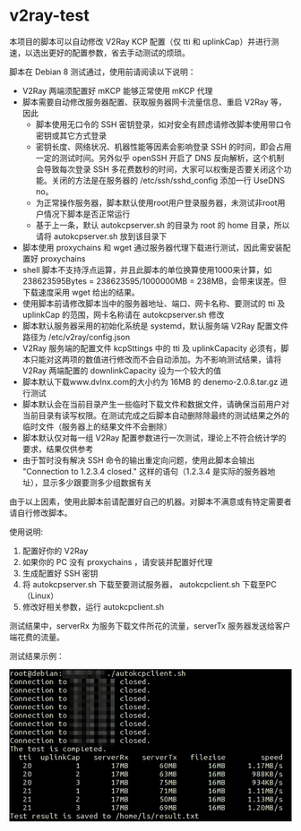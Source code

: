 # v2ray-test
本项目的脚本可以自动修改 V2Ray KCP 配置（仅 tti 和 uplinkCap）并进行测速，以选出更好的配置参数，省去手动测试的烦琐。

脚本在 Debian 8 测试通过，使用前请阅读以下说明：
- V2Ray 两端须配置好 mKCP 能够正常使用 mKCP 代理
- 脚本需要自动修改服务器配置、获取服务器网卡流量信息、重启 V2Ray 等，因此
  - 脚本使用无口令的 SSH 密钥登录，如对安全有顾虑请修改脚本使用带口令密钥或其它方式登录
  - 密钥长度、网络状况、机器性能等因素会影响登录 SSH 的时间，即会占用一定的测试时间。另外似乎 openSSH 开启了 DNS 反向解析，这个机制会导致每次登录 SSH 多花费数秒的时间，大家可以权衡是否要关闭这个功能。关闭的方法是在服务器的 /etc/ssh/sshd_config 添加一行 UseDNS no。
  - 为正常操作服务器，脚本默认使用root用户登录服务器，未测试非root用户情况下脚本是否正常运行
  - 基于上一条，默认 autokcpserver.sh 的目录为 root 的 home 目录，所以请将 autokcpserver.sh 放到该目录下
- 脚本使用 proxychains 和 wget 通过服务器代理下载进行测试，因此需安装配置好 proxychains
- shell 脚本不支持浮点运算，并且此脚本的单位换算使用1000来计算，如 238623595Bytes = 238623595/1000000MB = 238MB，会带来误差。但下载速度采用 wget 给出的结果。
- 使用脚本前请修改脚本当中的服务器地址、端口、网卡名称、要测试的 tti 及 uplinkCap 的范围，网卡名称请在 autokcpserver.sh 修改
- 脚本默认服务器采用的初始化系统是 systemd，默认服务端 V2Ray 配置文件路径为 /etc/v2ray/config.json
- V2Ray 服务端的配置文件 kcpSttings 中的 tti 及 uplinkCapacity 必须有，脚本只能对这两项的数值进行修改而不会自动添加。为不影响测试结果，请将 V2Ray 两端配置的 downlinkCapacity 设为一个较大的值
- 脚本默认下载www.dvlnx.com的大小约为 16MB 的 denemo-2.0.8.tar.gz 进行测试
- 脚本默认会在当前目录产生一些临时下载文件和数据文件，请确保当前用户对当前目录有读写权限。在测试完成之后脚本自动删除除最终的测试结果之外的临时文件（服务器上的结果文件不会删除）
- 脚本默认仅对每一组 V2Ray 配置参数进行一次测试，理论上不符合统计学的要求，结果仅供参考
- 由于暂时没有解决 SSH 命令的输出重定向问题，使用此脚本会输出 "Connection to 1.2.3.4 closed." 这样的语句（1.2.3.4 是实际的服务器地址），显示多少跟要测多少组数据有关

由于以上因素，使用此脚本前请配置好自己的机器。对脚本不满意或有特定需要者请自行修改脚本。

使用说明:

1. 配置好你的 V2Ray
2. 如果你的 PC 没有 proxychains ，请安装并配置好代理
3. 生成配置好 SSH 密钥
4. 将 autokcpserver.sh 下载至要测试服务器， autokcpclient.sh 下载至PC（Linux）
5. 修改好相关参数，运行 autokcpclient.sh


测试结果中，serverRx 为服务下载文件所花的流量，serverTx 服务器发送给客户端花费的流量。

测试结果示例：

![example](example.png)

